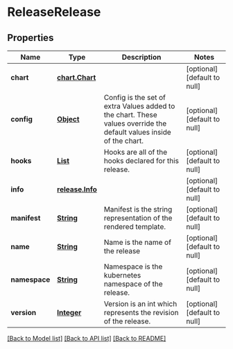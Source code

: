 # ReleaseRelease
## Properties

Name | Type | Description | Notes
------------ | ------------- | ------------- | -------------
**chart** | [**chart.Chart**](chart.Chart.md) |  | [optional] [default to null]
**config** | [**Object**](.md) | Config is the set of extra Values added to the chart. These values override the default values inside of the chart. | [optional] [default to null]
**hooks** | [**List**](release.Hook.md) | Hooks are all of the hooks declared for this release. | [optional] [default to null]
**info** | [**release.Info**](release.Info.md) |  | [optional] [default to null]
**manifest** | [**String**](string.md) | Manifest is the string representation of the rendered template. | [optional] [default to null]
**name** | [**String**](string.md) | Name is the name of the release | [optional] [default to null]
**namespace** | [**String**](string.md) | Namespace is the kubernetes namespace of the release. | [optional] [default to null]
**version** | [**Integer**](integer.md) | Version is an int which represents the revision of the release. | [optional] [default to null]

[[Back to Model list]](../README.md#documentation-for-models) [[Back to API list]](../README.md#documentation-for-api-endpoints) [[Back to README]](../README.md)

